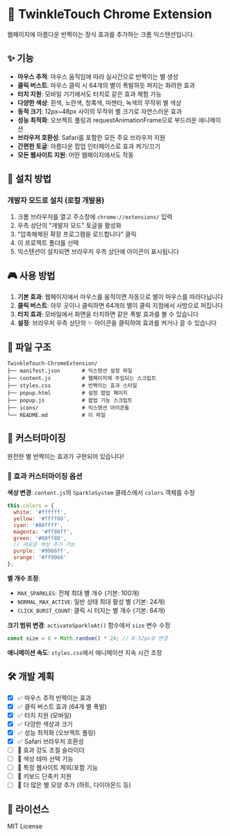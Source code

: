 # 🌟 TwinkleTouch Chrome Extension

웹페이지에 아름다운 반짝이는 장식 효과를 추가하는 크롬 익스텐션입니다.

## ✨ 기능

- **마우스 추적**: 마우스 움직임에 따라 실시간으로 반짝이는 별 생성
- **클릭 버스트**: 마우스 클릭 시 64개의 별이 폭발하듯 퍼지는 화려한 효과
- **터치 지원**: 모바일 기기에서도 터치로 같은 효과 체험 가능
- **다양한 색상**: 흰색, 노란색, 청록색, 마젠타, 녹색의 무작위 별 색상
- **동적 크기**: 12px~48px 사이의 무작위 별 크기로 자연스러운 효과
- **성능 최적화**: 오브젝트 풀링과 requestAnimationFrame으로 부드러운 애니메이션
- **브라우저 호환성**: Safari를 포함한 모든 주요 브라우저 지원
- **간편한 토글**: 아름다운 팝업 인터페이스로 효과 켜기/끄기
- **모든 웹사이트 지원**: 어떤 웹페이지에서도 작동

## 🚀 설치 방법

### 개발자 모드로 설치 (로컬 개발용)

1. 크롬 브라우저를 열고 주소창에 `chrome://extensions/` 입력
2. 우측 상단의 "개발자 모드" 토글을 활성화
3. "압축해제된 확장 프로그램을 로드합니다" 클릭
4. 이 프로젝트 폴더를 선택
5. 익스텐션이 설치되면 브라우저 우측 상단에 아이콘이 표시됩니다

## 🎮 사용 방법

1. **기본 효과**: 웹페이지에서 마우스를 움직이면 자동으로 별이 마우스를 따라다닙니다
2. **클릭 버스트**: 아무 곳이나 클릭하면 64개의 별이 클릭 지점에서 사방으로 퍼집니다
3. **터치 효과**: 모바일에서 화면을 터치하면 같은 폭발 효과를 볼 수 있습니다
4. **설정**: 브라우저 우측 상단의 ✨ 아이콘을 클릭하여 효과를 켜거나 끌 수 있습니다

## 📁 파일 구조

```
TwinkleTouch-ChromeExtension/
├── manifest.json       # 익스텐션 설정 파일
├── content.js          # 웹페이지에 주입되는 스크립트
├── styles.css          # 반짝이는 효과 스타일
├── popup.html          # 설정 팝업 페이지
├── popup.js            # 팝업 기능 스크립트
├── icons/              # 익스텐션 아이콘들
└── README.md           # 이 파일
```

## 🔧 커스터마이징

완전한 별 반짝이는 효과가 구현되어 있습니다! 

### 🎨 효과 커스터마이징 옵션

**색상 변경**: `content.js`의 `SparkleSystem` 클래스에서 `colors` 객체를 수정
```javascript
this.colors = {
  white: '#ffffff',
  yellow: '#ffff80',
  cyan: '#80ffff',
  magenta: '#ff80ff',
  green: '#80ff80',
  // 새로운 색상 추가 가능
  purple: '#9966ff',
  orange: '#ff9966'
};
```

**별 개수 조정**: 
- `MAX_SPARKLES`: 전체 최대 별 개수 (기본: 100개)
- `NORMAL_MAX_ACTIVE`: 일반 상태 최대 활성 별 (기본: 24개)
- `CLICK_BURST_COUNT`: 클릭 시 터지는 별 개수 (기본: 64개)

**크기 범위 변경**: `activateSparkleAt()` 함수에서 `size` 변수 수정
```javascript
const size = 8 + Math.random() * 24; // 8-32px로 변경
```

**애니메이션 속도**: `styles.css`에서 애니메이션 지속 시간 조정

## 🛠️ 개발 계획

- [x] ✅ 마우스 추적 반짝이는 효과
- [x] ✅ 클릭 버스트 효과 (64개 별 폭발)
- [x] ✅ 터치 지원 (모바일)
- [x] ✅ 다양한 색상과 크기
- [x] ✅ 성능 최적화 (오브젝트 풀링)
- [x] ✅ Safari 브라우저 호환성
- [ ] 🔄 효과 강도 조절 슬라이더
- [ ] 🔄 색상 테마 선택 기능
- [ ] 🔄 특정 웹사이트 제외/포함 기능
- [ ] 🔄 키보드 단축키 지원
- [ ] 🔄 더 많은 별 모양 추가 (하트, 다이아몬드 등)

## 📝 라이선스

MIT License 
